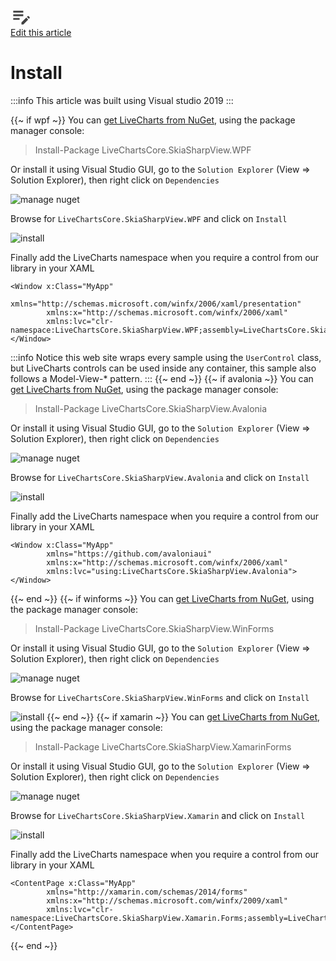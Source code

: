 <div class="text-right edit-article">
    <a class="btn btn-light" href="https://github.com/beto-rodriguez/LiveCharts2/blob/master/docs/1.overview/1.2.install.md">
        <div class="d-flex flex-row align-items-center">
            <div class="me-3">
                <svg xmlns="http://www.w3.org/2000/svg" enable-background="new 0 0 24 24" height="35px" viewBox="0 0 24 24" width="35px" fill="#404040">
                <rect fill="none" height="24" width="24" /><path d="M3,10h11v2H3V10z M3,8h11V6H3V8z M3,16h7v-2H3V16z M18.01,12.87l0.71-0.71c0.39-0.39,1.02-0.39,1.41,0l0.71,0.71 c0.39,0.39,0.39,1.02,0,1.41l-0.71,0.71L18.01,12.87z M17.3,13.58l-5.3,5.3V21h2.12l5.3-5.3L17.3,13.58z" /></svg>
            </div>
            <span>Edit this article</span>
        </div>
    </a>
</div>

# Install

:::info
This article was built using Visual studio 2019
:::

{{~ if wpf ~}}
You can [get LiveCharts from NuGet](https://www.nuget.org/packages/LiveChartsCore.SkiaSharpView.WPF), using the package manager console:

> Install-Package LiveChartsCore.SkiaSharpView.WPF

Or install it using Visual Studio GUI, go to the `Solution Explorer` (View => Solution Explorer), then right click on `Dependencies`

![manage nuget](https://raw.githubusercontent.com/beto-rodriguez/LiveCharts2/master/docs/_assets/managenugetpackages.png)

Browse for `LiveChartsCore.SkiaSharpView.WPF` and click on `Install`

![install](https://raw.githubusercontent.com/beto-rodriguez/LiveCharts2/master/docs/_assets/installwpf.png)

Finally add the LiveCharts namespace when you require a control from our library in your XAML

<pre><code>&lt;Window x:Class="MyApp"
        xmlns="http://schemas.microsoft.com/winfx/2006/xaml/presentation"
        xmlns:x="http://schemas.microsoft.com/winfx/2006/xaml" 
        <span class="highlight-this">xmlns:lvc="clr-namespace:LiveChartsCore.SkiaSharpView.WPF;assembly=LiveChartsCore.SkiaSharpView.WPF"</span>>
&lt;/Window>
</code></pre>

:::info
Notice this web site wraps every sample using the `UserControl` class, but LiveCharts controls can be used inside any container, 
this sample also follows a Model-View-* pattern.
:::
{{~ end ~}}
{{~ if avalonia ~}}
You can [get LiveCharts from NuGet](https://www.nuget.org/packages/LiveChartsCore.SkiaSharpView.Avalonia), using the package manager console:

> Install-Package LiveChartsCore.SkiaSharpView.Avalonia

Or install it using Visual Studio GUI, go to the `Solution Explorer` (View => Solution Explorer), then right click on `Dependencies`

![manage nuget](https://raw.githubusercontent.com/beto-rodriguez/LiveCharts2/master/docs/_assets/managenugetpackages.png)

Browse for `LiveChartsCore.SkiaSharpView.Avalonia` and click on `Install`

![install](https://raw.githubusercontent.com/beto-rodriguez/LiveCharts2/master/docs/_assets/installavalonia.png)

Finally add the LiveCharts namespace when you require a control from our library in your XAML

<pre><code>&lt;Window x:Class="MyApp"
        xmlns="https://github.com/avaloniaui"
        xmlns:x="http://schemas.microsoft.com/winfx/2006/xaml"
        <span class="highlight-this">xmlns:lvc="using:LiveChartsCore.SkiaSharpView.Avalonia"</span>>
&lt;/Window>
</code></pre>
{{~ end ~}}
{{~ if winforms ~}}
You can [get LiveCharts from NuGet](https://www.nuget.org/packages/LiveChartsCore.SkiaSharpView.WinForms), using the package manager console:

> Install-Package LiveChartsCore.SkiaSharpView.WinForms

Or install it using Visual Studio GUI, go to the `Solution Explorer` (View => Solution Explorer), then right click on `Dependencies`

![manage nuget](https://raw.githubusercontent.com/beto-rodriguez/LiveCharts2/master/docs/_assets/managenugetpackages.png)

Browse for `LiveChartsCore.SkiaSharpView.WinForms` and click on `Install`

![install](https://raw.githubusercontent.com/beto-rodriguez/LiveCharts2/master/docs/_assets/installwinforms.png)
{{~ end ~}}
{{~ if xamarin ~}}
You can [get LiveCharts from NuGet](https://www.nuget.org/packages/LiveChartsCore.SkiaSharpView.XamarinForms), using the package manager console:

> Install-Package LiveChartsCore.SkiaSharpView.XamarinForms

Or install it using Visual Studio GUI, go to the `Solution Explorer` (View => Solution Explorer), then right click on `Dependencies`

![manage nuget](https://raw.githubusercontent.com/beto-rodriguez/LiveCharts2/master/docs/_assets/managenugetpackages.png)

Browse for `LiveChartsCore.SkiaSharpView.Xamarin` and click on `Install`

![install](https://raw.githubusercontent.com/beto-rodriguez/LiveCharts2/master/docs/_assets/installxamarin.png)

Finally add the LiveCharts namespace when you require a control from our library in your XAML

<pre><code>&lt;ContentPage x:Class="MyApp"
        xmlns="http://xamarin.com/schemas/2014/forms"
        xmlns:x="http://schemas.microsoft.com/winfx/2009/xaml"
        <span class="highlight-this">xmlns:lvc="clr-namespace:LiveChartsCore.SkiaSharpView.Xamarin.Forms;assembly=LiveChartsCore.SkiaSharpView.XamarinForms"</span>>
&lt;/ContentPage>
</code></pre>
{{~ end ~}}
